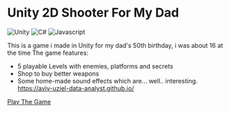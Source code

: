 # Unity 2D Shooter For My Dad
![Unity](https://img.shields.io/badge/Unity-teal)
![C#](https://img.shields.io/badge/C%23-blue)
![Javascript](https://img.shields.io/badge/Javascript-orange)

This is a game i made in Unity for my dad's 50th birthday, i was about 16 at the time
The game features:
- 5 playable Levels with enemies, platforms and secrets
- Shop to buy better weapons
- Some home-made sound effects which are... well.. interesting.
https://aviv-uziel-data-analyst.github.io/

[Play The Game](https://aviv-uziel-data-analyst.github.io/)

